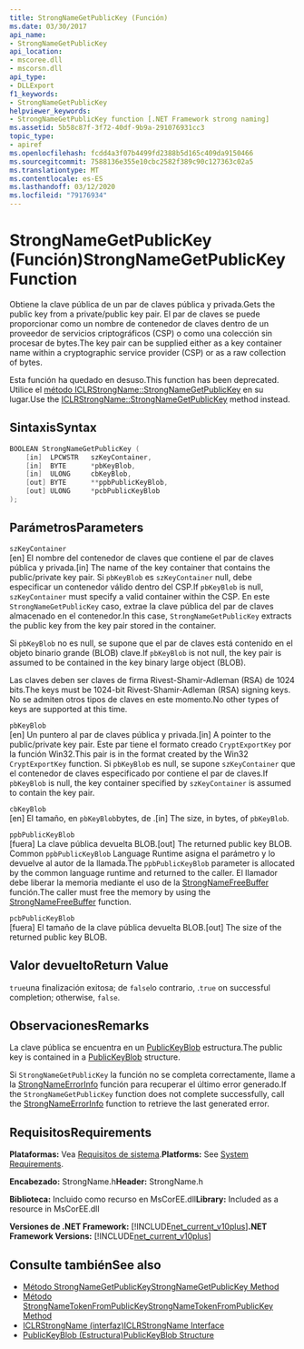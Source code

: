 ```yaml
---
title: StrongNameGetPublicKey (Función)
ms.date: 03/30/2017
api_name:
- StrongNameGetPublicKey
api_location:
- mscoree.dll
- mscorsn.dll
api_type:
- DLLExport
f1_keywords:
- StrongNameGetPublicKey
helpviewer_keywords:
- StrongNameGetPublicKey function [.NET Framework strong naming]
ms.assetid: 5b58c87f-3f72-40df-9b9a-291076931cc3
topic_type:
- apiref
ms.openlocfilehash: fcdd4a3f07b4499fd2388b5d165c409da9150466
ms.sourcegitcommit: 7588136e355e10cbc2582f389c90c127363c02a5
ms.translationtype: MT
ms.contentlocale: es-ES
ms.lasthandoff: 03/12/2020
ms.locfileid: "79176934"
---
```

# <a name="strongnamegetpublickey-function"></a><span data-ttu-id="72d5f-102">StrongNameGetPublicKey (Función)</span><span class="sxs-lookup"><span data-stu-id="72d5f-102">StrongNameGetPublicKey Function</span></span>
<span data-ttu-id="72d5f-103">Obtiene la clave pública de un par de claves pública y privada.</span><span class="sxs-lookup"><span data-stu-id="72d5f-103">Gets the public key from a private/public key pair.</span></span> <span data-ttu-id="72d5f-104">El par de claves se puede proporcionar como un nombre de contenedor de claves dentro de un proveedor de servicios criptográficos (CSP) o como una colección sin procesar de bytes.</span><span class="sxs-lookup"><span data-stu-id="72d5f-104">The key pair can be supplied either as a key container name within a cryptographic service provider (CSP) or as a raw collection of bytes.</span></span>  
  
 <span data-ttu-id="72d5f-105">Esta función ha quedado en desuso.</span><span class="sxs-lookup"><span data-stu-id="72d5f-105">This function has been deprecated.</span></span> <span data-ttu-id="72d5f-106">Utilice el [método ICLRStrongName::StrongNameGetPublicKey](../hosting/iclrstrongname-strongnamegetpublickey-method.md) en su lugar.</span><span class="sxs-lookup"><span data-stu-id="72d5f-106">Use the [ICLRStrongName::StrongNameGetPublicKey](../hosting/iclrstrongname-strongnamegetpublickey-method.md) method instead.</span></span>  
  
## <a name="syntax"></a><span data-ttu-id="72d5f-107">Sintaxis</span><span class="sxs-lookup"><span data-stu-id="72d5f-107">Syntax</span></span>  
  
```cpp  
BOOLEAN StrongNameGetPublicKey (
    [in]  LPCWSTR   szKeyContainer,  
    [in]  BYTE      *pbKeyBlob,  
    [in]  ULONG     cbKeyBlob,  
    [out] BYTE      **ppbPublicKeyBlob,  
    [out] ULONG     *pcbPublicKeyBlob  
);  
```  
  
## <a name="parameters"></a><span data-ttu-id="72d5f-108">Parámetros</span><span class="sxs-lookup"><span data-stu-id="72d5f-108">Parameters</span></span>  
 `szKeyContainer`  
 <span data-ttu-id="72d5f-109">[en] El nombre del contenedor de claves que contiene el par de claves pública y privada.</span><span class="sxs-lookup"><span data-stu-id="72d5f-109">[in] The name of the key container that contains the public/private key pair.</span></span> <span data-ttu-id="72d5f-110">Si `pbKeyBlob` es `szKeyContainer` null, debe especificar un contenedor válido dentro del CSP.</span><span class="sxs-lookup"><span data-stu-id="72d5f-110">If `pbKeyBlob` is null, `szKeyContainer` must specify a valid container within the CSP.</span></span> <span data-ttu-id="72d5f-111">En este `StrongNameGetPublicKey` caso, extrae la clave pública del par de claves almacenado en el contenedor.</span><span class="sxs-lookup"><span data-stu-id="72d5f-111">In this case, `StrongNameGetPublicKey` extracts the public key from the key pair stored in the container.</span></span>  
  
 <span data-ttu-id="72d5f-112">Si `pbKeyBlob` no es null, se supone que el par de claves está contenido en el objeto binario grande (BLOB) clave.</span><span class="sxs-lookup"><span data-stu-id="72d5f-112">If `pbKeyBlob` is not null, the key pair is assumed to be contained in the key binary large object (BLOB).</span></span>  
  
 <span data-ttu-id="72d5f-113">Las claves deben ser claves de firma Rivest-Shamir-Adleman (RSA) de 1024 bits.</span><span class="sxs-lookup"><span data-stu-id="72d5f-113">The keys must be 1024-bit Rivest-Shamir-Adleman (RSA) signing keys.</span></span> <span data-ttu-id="72d5f-114">No se admiten otros tipos de claves en este momento.</span><span class="sxs-lookup"><span data-stu-id="72d5f-114">No other types of keys are supported at this time.</span></span>  
  
 `pbKeyBlob`  
 <span data-ttu-id="72d5f-115">[en] Un puntero al par de claves pública y privada.</span><span class="sxs-lookup"><span data-stu-id="72d5f-115">[in] A pointer to the public/private key pair.</span></span> <span data-ttu-id="72d5f-116">Este par tiene el formato creado `CryptExportKey` por la función Win32.</span><span class="sxs-lookup"><span data-stu-id="72d5f-116">This pair is in the format created by the Win32 `CryptExportKey` function.</span></span> <span data-ttu-id="72d5f-117">Si `pbKeyBlob` es null, se supone `szKeyContainer` que el contenedor de claves especificado por contiene el par de claves.</span><span class="sxs-lookup"><span data-stu-id="72d5f-117">If `pbKeyBlob` is null, the key container specified by `szKeyContainer` is assumed to contain the key pair.</span></span>  
  
 `cbKeyBlob`  
 <span data-ttu-id="72d5f-118">[en] El tamaño, en `pbKeyBlob`bytes, de .</span><span class="sxs-lookup"><span data-stu-id="72d5f-118">[in] The size, in bytes, of `pbKeyBlob`.</span></span>  
  
 `ppbPublicKeyBlob`  
 <span data-ttu-id="72d5f-119">[fuera] La clave pública devuelta BLOB.</span><span class="sxs-lookup"><span data-stu-id="72d5f-119">[out] The returned public key BLOB.</span></span> <span data-ttu-id="72d5f-120">Common `ppbPublicKeyBlob` Language Runtime asigna el parámetro y lo devuelve al autor de la llamada.</span><span class="sxs-lookup"><span data-stu-id="72d5f-120">The `ppbPublicKeyBlob` parameter is allocated by the common language runtime and returned to the caller.</span></span> <span data-ttu-id="72d5f-121">El llamador debe liberar la memoria mediante el uso de la [StrongNameFreeBuffer](strongnamefreebuffer-function.md) función.</span><span class="sxs-lookup"><span data-stu-id="72d5f-121">The caller must free the memory by using the [StrongNameFreeBuffer](strongnamefreebuffer-function.md) function.</span></span>  
  
 `pcbPublicKeyBlob`  
 <span data-ttu-id="72d5f-122">[fuera] El tamaño de la clave pública devuelta BLOB.</span><span class="sxs-lookup"><span data-stu-id="72d5f-122">[out] The size of the returned public key BLOB.</span></span>  
  
## <a name="return-value"></a><span data-ttu-id="72d5f-123">Valor devuelto</span><span class="sxs-lookup"><span data-stu-id="72d5f-123">Return Value</span></span>  
 <span data-ttu-id="72d5f-124">`true`una finalización exitosa; de `false`lo contrario, .</span><span class="sxs-lookup"><span data-stu-id="72d5f-124">`true` on successful completion; otherwise, `false`.</span></span>  
  
## <a name="remarks"></a><span data-ttu-id="72d5f-125">Observaciones</span><span class="sxs-lookup"><span data-stu-id="72d5f-125">Remarks</span></span>  
 <span data-ttu-id="72d5f-126">La clave pública se encuentra en un [PublicKeyBlob](publickeyblob-structure.md) estructura.</span><span class="sxs-lookup"><span data-stu-id="72d5f-126">The public key is contained in a [PublicKeyBlob](publickeyblob-structure.md) structure.</span></span>  
  
 <span data-ttu-id="72d5f-127">Si `StrongNameGetPublicKey` la función no se completa correctamente, llame a la [StrongNameErrorInfo](strongnameerrorinfo-function.md) función para recuperar el último error generado.</span><span class="sxs-lookup"><span data-stu-id="72d5f-127">If the `StrongNameGetPublicKey` function does not complete successfully, call the [StrongNameErrorInfo](strongnameerrorinfo-function.md) function to retrieve the last generated error.</span></span>  
  
## <a name="requirements"></a><span data-ttu-id="72d5f-128">Requisitos</span><span class="sxs-lookup"><span data-stu-id="72d5f-128">Requirements</span></span>  
 <span data-ttu-id="72d5f-129">**Plataformas:** Vea [Requisitos de sistema](../../get-started/system-requirements.md).</span><span class="sxs-lookup"><span data-stu-id="72d5f-129">**Platforms:** See [System Requirements](../../get-started/system-requirements.md).</span></span>  
  
 <span data-ttu-id="72d5f-130">**Encabezado:** StrongName.h</span><span class="sxs-lookup"><span data-stu-id="72d5f-130">**Header:** StrongName.h</span></span>  
  
 <span data-ttu-id="72d5f-131">**Biblioteca:** Incluido como recurso en MsCorEE.dll</span><span class="sxs-lookup"><span data-stu-id="72d5f-131">**Library:** Included as a resource in MsCorEE.dll</span></span>  
  
 <span data-ttu-id="72d5f-132">**Versiones de .NET Framework:** [!INCLUDE[net_current_v10plus](../../../../includes/net-current-v10plus-md.md)]</span><span class="sxs-lookup"><span data-stu-id="72d5f-132">**.NET Framework Versions:** [!INCLUDE[net_current_v10plus](../../../../includes/net-current-v10plus-md.md)]</span></span>  
  
## <a name="see-also"></a><span data-ttu-id="72d5f-133">Consulte también</span><span class="sxs-lookup"><span data-stu-id="72d5f-133">See also</span></span>

- [<span data-ttu-id="72d5f-134">Método StrongNameGetPublicKey</span><span class="sxs-lookup"><span data-stu-id="72d5f-134">StrongNameGetPublicKey Method</span></span>](../hosting/iclrstrongname-strongnamegetpublickey-method.md)
- [<span data-ttu-id="72d5f-135">Método StrongNameTokenFromPublicKey</span><span class="sxs-lookup"><span data-stu-id="72d5f-135">StrongNameTokenFromPublicKey Method</span></span>](../hosting/iclrstrongname-strongnametokenfrompublickey-method.md)
- [<span data-ttu-id="72d5f-136">ICLRStrongName (interfaz)</span><span class="sxs-lookup"><span data-stu-id="72d5f-136">ICLRStrongName Interface</span></span>](../hosting/iclrstrongname-interface.md)
- [<span data-ttu-id="72d5f-137">PublicKeyBlob (Estructura)</span><span class="sxs-lookup"><span data-stu-id="72d5f-137">PublicKeyBlob Structure</span></span>](publickeyblob-structure.md)
